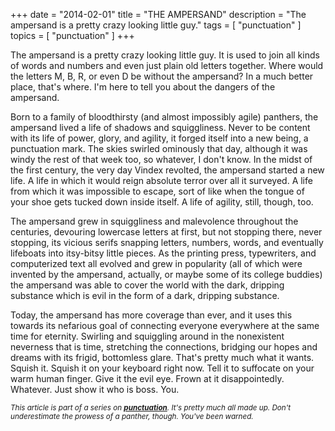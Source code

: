 +++
date        = "2014-02-01"
title       = "THE AMPERSAND"
description = "The ampersand is a pretty crazy looking little guy."
tags        = [ "punctuation" ]
topics      = [ "punctuation" ]
+++

The ampersand is a pretty crazy looking little guy. It is used to join all kinds of words and numbers and even just plain old letters together. Where would the letters M, B, R, or even D be without the ampersand? In a much better place, that's where. I'm here to tell you about the dangers of the ampersand.

Born to a family of bloodthirsty (and almost impossibly agile) panthers, the ampersand lived a life of shadows and squiggliness. Never to be content with its life of power, glory, and agility, it forged itself into a new being, a punctuation mark. The skies swirled ominously that day, although it was windy the rest of that week too, so whatever, I don't know. In the midst of the first century, the very day Vindex revolted, the ampersand started a new life. A life in which it would reign absolute terror over all it surveyed. A life from which it was impossible to escape, sort of like when the tongue of your shoe gets tucked down inside itself. A life of agility, still, though, too.

The ampersand grew in squiggliness and malevolence throughout the centuries, devouring lowercase letters at first, but not stopping there, never stopping, its vicious serifs snapping letters, numbers, words, and eventually lifeboats into itsy-bitsy little pieces. As the printing press, typewriters, and computerized text all evolved and grew in popularity (all of which were invented by the ampersand, actually, or maybe some of its college buddies) the ampersand was able to cover the world with the dark, dripping substance which is evil in the form of a dark, dripping substance.

Today, the ampersand has more coverage than ever, and it uses this towards its nefarious goal of connecting everyone everywhere at the same time for eternity. Swirling and squiggling around in the nonexistent neverness that is time, stretching the connections, bridging our hopes and dreams with its frigid, bottomless glare. That's pretty much what it wants. Squish it. Squish it on your keyboard right now. Tell it to suffocate on your warm human finger. Give it the evil eye. Frown at it disappointedly. Whatever. Just show it who is boss. You.



<sub><em>This article is part of a series on [**punctuation**](/tags/punctuation). It's pretty much all made up. Don't underestimate the prowess of a panther, though. You've been warned.</em></sub>
